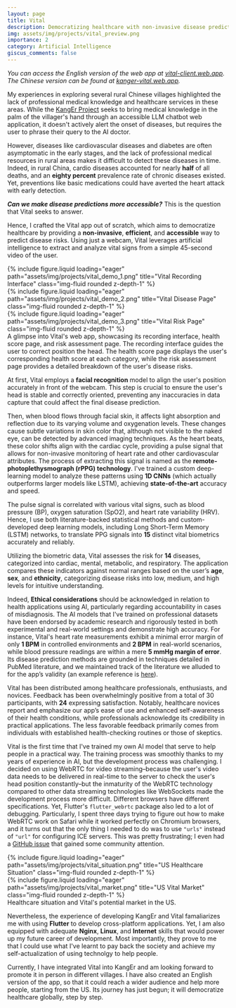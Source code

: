 ```yaml
---
layout: page
title: Vital
description: Democratizing healthcare with non-invasive disease prediction.
img: assets/img/projects/vital_preview.png
importance: 2
category: Artificial Intelligence
giscus_comments: false
---
```

*You can access the English version of the web app at [vital-client.web.app](vital-client.web.app).* *The Chinese version can be found at [kanger-vital.web.app](vital-ai.web.app).*

My experiences in exploring several rural Chinese villages highlighted the lack of professional medical knowledge and healthcare services in these areas. While the [KangEr Project](https://zehao.tech/projects/kanger_project/) seeks to bring medical knowledge in the palm of the villager's hand through an accessible LLM chatbot web application, it doesn't actively alert the onset of diseases, but requires the user to phrase their query to the AI doctor.

However, diseases like cardiovascular diseases and diabetes are often asymptomatic in the early stages, and the lack of professional medical resources in rural areas makes it difficult to detect these diseases in time. Indeed, in rural China, cardio diseases accounted for nearly **half** of all deaths, and an **eighty percent** prevalence rate of chronic diseases existed. Yet, preventions like basic medications could have averted the heart attack with early detection. 

***Can we make disease predictions more accessible?*** This is the question that Vital seeks to answer.

Hence, I crafted the Vital app out of scratch, which aims to democratize healthcare by providing a **non-invasive**, **efficient**, and **accessible** way to predict disease risks. Using just a webcam, Vital leverages artificial intelligence to extract and analyze vital signs from a simple 45-second video of the user. 

<div class="row">
    <div class="col-sm mt-3 mt-md-0">
        {% include figure.liquid loading="eager" path="assets/img/projects/vital_demo_1.png" title="Vital Recording Interface" class="img-fluid rounded z-depth-1" %}
    </div>
    <div class="col-sm mt-3 mt-md-0">
        {% include figure.liquid loading="eager" path="assets/img/projects/vital_demo_2.png" title="Vital Disease Page" class="img-fluid rounded z-depth-1" %}
    </div>
    <div class="col-sm mt-3 mt-md-0">
        {% include figure.liquid loading="eager" path="assets/img/projects/vital_demo_3.png" title="Vital Risk Page" class="img-fluid rounded z-depth-1" %}
    </div>
</div>
<div class="caption">
    A glimpse into Vital's web app, showcasing its recording interface, health score page, and risk assessment page. The recording interface guides the user to correct position the head. The health score page displays the user's corresponding health score at each category, while the risk assessment page provides a detailed breakdown of the user's disease risks.
</div>

At first, Vital employs a **facial recognition** model to align the user's position accurately in front of the webcam. This step is crucial to ensure the user's head is stable and correctly oriented, preventing any inaccuracies in data capture that could affect the final disease prediction. 

Then, when blood flows through facial skin, it affects light absorption and reflection due to its varying volume and oxygenation levels. These changes cause subtle variations in skin color that, although not visible to the naked eye, can be detected by advanced imaging techniques. As the heart beats, these color shifts align with the cardiac cycle, providing a pulse signal that allows for non-invasive monitoring of heart rate and other cardiovascular attributes. The process of extracting this signal is named as the **remote-photoplethysmograph (rPPG) technology**. I've trained a custom deep-learning model to analyze these patterns using **1D CNNs** (which actually outperforms larger models like LSTM), achieving **state-of-the-art** accuracy and speed.

The pulse signal is correlated with various vital signs, such as blood pressure (BP), oxygen saturation (SpO2), and heart rate variability (HRV). Hence, I use both literature-backed statistical methods and custom-developed deep learning models, including Long Short-Term Memory (LSTM) networks, to translate PPG signals into **15** distinct vital biometrics accurately and reliably.

Utilizing the biometric data, Vital assesses the risk for **14** diseases, categorized into cardiac, mental, metabolic, and respiratory. The application compares these indicators against normal ranges based on the user’s **age**, **sex**, and **ethnicity**, categorizing disease risks into low, medium, and high levels for intuitive understanding.

Indeed, **Ethical considerations** should be acknowledged in relation to health applications using AI, particularly regarding accountability in cases of misdiagnosis. The AI models that I've trained on professional datasets have been endorsed by academic research and rigorously tested in both experimental and real-world settings and demonstrate high accuracy. For instance, Vital's heart rate measurements exhibit a minimal error margin of only **1 BPM** in controlled environments and **2 BPM** in real-world scenarios, while blood pressure readings are within a mere **5 mmHg margin of error**. Its disease prediction methods are grounded in techniques detailed in PubMed literature, and we maintained track of the literature we alluded to for the app’s validity (an example reference is [here](https://pubmed.ncbi.nlm.nih.gov/20980134/)). 

Vital has been distributed among healthcare professionals, enthusiasts, and novices. Feedback has been overwhelmingly positive from a total of 30 participants, with **24** expressing satisfaction. Notably, healthcare novices report and emphasize our app’s ease of use and enhanced self-awareness of their health conditions, while professionals acknowledge its credibility in practical applications. The less favorable feedback primarily comes from individuals with established health-checking routines or those of skeptics.

Vital is the first time that I've trained my own AI model that serve to help people in a practical way. The training process was smoothly thanks to my years of experience in AI, but the development process was challenging. I decided on using WebRTC for video streaming–because the user's video data needs to be delivered in real-time to the server to check the user's head position constantly–but the inmaturity of the WebRTC technology compared to other data streaming technologies like WebSockets made the development process more difficult. Different browsers have different specifications. Yet, Flutter's `flutter_webrtc` package also led to a lot of debugging. Particularly, I spent three days trying to figure out how to make WebRTC work on Safari while it worked perfectly on Chromium browsers, and it turns out that the only thing I needed to do was to use `"urls"` instead of `"url"` for configuring ICE servers. This was pretty frustrating; I even had a [GitHub issue](https://github.com/flutter-webrtc/flutter-webrtc/issues/1550) that gained some community attention.

<div class="row">
    <div class="col-sm mt-3 mt-md-0">
        {% include figure.liquid loading="eager" path="assets/img/projects/vital_situation.png" title="US Healthcare Situation" class="img-fluid rounded z-depth-1" %}
    </div>
    <div class="col-sm mt-3 mt-md-0">
        {% include figure.liquid loading="eager" path="assets/img/projects/vital_market.png" title="US Vital Market" class="img-fluid rounded z-depth-1" %}
    </div>
</div>
<div class="caption">
    Healthcare situation and Vital's potential market in the US.
</div>

Nevertheless, the experience of developing KangEr and Vital famaliarizes me with using **Flutter** to develop cross-platform applications. Yet, I am also equipped with adequate **Nginx**, **Linux**, and **Internet** skills that would power up my future career of development. Most importantly, they prove to me that I could use what I've learnt to pay back the society and achieve my self-actualization of using technolgy to help people.

Currently, I have integrated Vital into KangEr and am looking forward to promote it in person in different villages. I have also created an English version of the app, so that it could reach a wider audience and help more people, starting from the US. Its journey has just begun; it will democratize healthcare globally, step by step.
